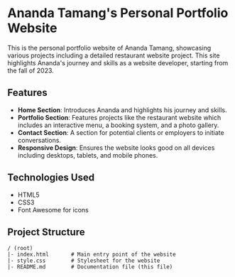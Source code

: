 # Ananda Tamang's Personal Portfolio Website

This is the personal portfolio website of Ananda Tamang, showcasing various projects including a detailed restaurant website project. This site highlights Ananda's journey and skills as a website developer, starting from the fall of 2023.

## Features

- **Home Section**: Introduces Ananda and highlights his journey and skills.
- **Portfolio Section**: Features projects like the restaurant website which includes an interactive menu, a booking system, and a photo gallery.
- **Contact Section**: A section for potential clients or employers to initiate conversations.
- **Responsive Design**: Ensures the website looks good on all devices including desktops, tablets, and mobile phones.

## Technologies Used

- HTML5
- CSS3
- Font Awesome for icons

## Project Structure

```plaintext
/ (root)
|- index.html       # Main entry point of the website
|- style.css        # Stylesheet for the website
|- README.md        # Documentation file (this file)
